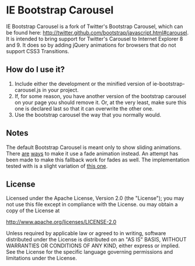 IE Bootstrap Carousel
=====================

IE Bootstrap Carousel is a fork of Twitter's Bootstrap Carousel, which can be found here: http://twitter.github.com/bootstrap/javascript.html#carousel.  It is intended to bring support for Twitter's Carousel to Internet Explorer 8 and 9.  It does so by adding jQuery animations for browsers that do not support CSS3 Transitions.

How do I use it?
----------
1. Include either the development or the minified version of ie-bootstrap-carousel.js in your project. 
2. If, for some reason, you have another version of the bootstrap carousel on your page you should remove it.  Or, at the very least, make sure this one is declared last so that it can overwrite the other one.
3. Use the bootstrap carousel the way that you normally would.

Notes
-----
The default Bootstrap Carousel is meant only to show sliding animations.  There [are](https://coderwall.com/p/w4k7sw) [ways](http://stackoverflow.com/questions/10335181/twitter-bootstraps-carousel-fade-transition) to make it use a fade animation instead.  An attempt has been made to make this fallback work for fades as well.  The implementation tested with is a slight variation of [this one](https://coderwall.com/p/w4k7sw).

License
-------
Licensed under the Apache License, Version 2.0 (the "License"); you may not use this file except in compliance with the License. ou may obtain a copy of the License at

http://www.apache.org/licenses/LICENSE-2.0

Unless required by applicable law or agreed to in writing, software distributed under the License is distributed on an "AS IS" BASIS, WITHOUT WARRANTIES OR CONDITIONS OF ANY KIND, either express or implied. See the License for the specific language governing permissions and limitations under the License.